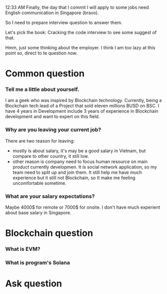 12:33 AM Finally, the day that I commit I will apply to some jobs need English communication in Singapore (bravo).

So I need to prepare interview question to answer them.

Let's pick the book: Cracking the code interview to see some suggest of that.

Hmm, just some thinking about the employer. I think I am too lazy at this point so, direct to te question now.

# Common question

### Tell me a little about yourself.

I am a geek who was inspired by Blockchain technology. Currently, being a Blockchain tech lead of a Project that sold eleven millions BUSD on BSC. I have 4 years in Development include 3 years of experience in Blockchain development and want to expert on this field. 

### Why are you leaving your current job?

There are two reason for leaving:
- mostly is about salary, it's may be a good salary in Vietnam, but compare to other country, it still low.
- other reason is company need to focus human resource on main product currently developmen. It is social network application, so my team need to split up and join them. It still help me have much experience but it still not Blockchain, so It make me feeling uncomfortable sometime.

### What are your salary expectations?

Maybe 4000$ for remote or 7000$ for onsite. I don't have much experient about base salary in Singapore.


# Blockchain question

### What is EVM?

### What is program's Solana

# Ask question

#### 
